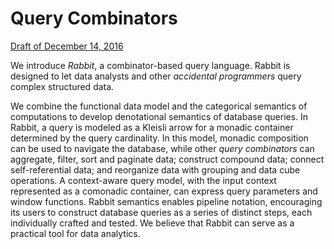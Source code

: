 Query Combinators
=================

[Draft of December 14, 2016](./pdf/rbt-paper-2016-12-14.pdf)

We introduce *Rabbit*, a combinator-based query language.  Rabbit is designed
to let data analysts and other *accidental programmers* query complex
structured data.

We combine the functional data model and the categorical semantics of
computations to develop denotational semantics of database queries.  In Rabbit,
a query is modeled as a Kleisli arrow for a monadic container determined by the
query cardinality.  In this model, monadic composition can be used to navigate
the database, while other *query combinators* can aggregate, filter, sort and
paginate data; construct compound data; connect self-referential data; and
reorganize data with grouping and data cube operations.  A context-aware query
model, with the input context represented as a comonadic container, can express
query parameters and window functions.  Rabbit semantics enables pipeline
notation, encouraging its users to construct database queries as a series of
distinct steps, each individually crafted and tested.  We believe that Rabbit
can serve as a practical tool for data analytics.

